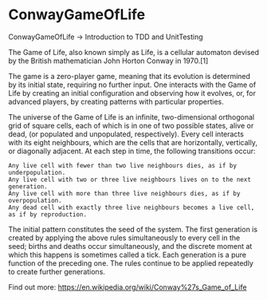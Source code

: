 # ConwayGameOfLife
ConwayGameOfLife -> Introduction to TDD and UnitTesting

 

The Game of Life, also known simply as Life, is a cellular automaton devised by the British mathematician 
John Horton Conway in 1970.[1]

The game is a zero-player game, meaning that its evolution is determined by its initial state,
requiring no further input. One interacts with the Game of Life by creating an initial 
configuration and observing how it evolves, or, for advanced players, by creating patterns with particular properties. 

The universe of the Game of Life is an infinite, two-dimensional orthogonal grid of square cells, each of which is in one 
of two possible states, alive or dead, (or populated and unpopulated, respectively).
Every cell interacts with its eight neighbours, which are the cells that are horizontally, vertically, or diagonally adjacent.
At each step in time, the following transitions occur:

    Any live cell with fewer than two live neighbours dies, as if by underpopulation.
    Any live cell with two or three live neighbours lives on to the next generation.
    Any live cell with more than three live neighbours dies, as if by overpopulation.
    Any dead cell with exactly three live neighbours becomes a live cell, as if by reproduction.

The initial pattern constitutes the seed of the system. The first generation is created by applying the above rules 
simultaneously to every cell in the seed; births and deaths occur simultaneously, and the discrete moment at which this happens 
is sometimes called a tick. Each generation is a pure function 
of the preceding one. The rules continue to be applied repeatedly to create further generations. 

Find out more: 
https://en.wikipedia.org/wiki/Conway%27s_Game_of_Life

